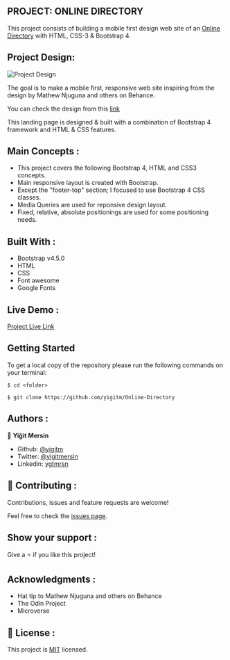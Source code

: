 ## PROJECT: ONLINE DIRECTORY

This project consists of building a mobile first design web site of an [Online Directory](https://raw.githack.com/yigitm/Online-Directory/feature-landing-page/index.html) with HTML, CSS-3 & Bootstrap 4.

## Project Design:

![Project Design](images/responsive-design.svg)

The goal is to make a mobile first, responsive web site inspiring from the design by Mathew Njuguna and others on Behance.

You can check the design from this [link](https://www.behance.net/gallery/25563385/PatashuleKE)

This landing page is designed & built with a combination of Bootstrap 4 framework and HTML & CSS features.

## Main Concepts :

- This project covers the following Bootstrap 4, HTML and CSS3 concepts.
- Main responsive layout is created with Bootstrap.
- Except the "footer-top" section; I focused to use Bootstrap 4 CSS classes.
- Media Queries are used for reponsive design layout.
- Fixed, relative, absolute positionings are used for some positioning needs.

## Built With :

- Bootstrap v4.5.0
- HTML
- CSS
- Font awesome
- Google Fonts

## Live Demo :

[Project Live Link](https://raw.githack.com/yigitm/Online-Directory/feature-landing-page/index.html)

## Getting Started

To get a local copy of the repository please run the following commands on your terminal:

```
$ cd <folder>
```

```
$ git clone https://github.com/yigitm/Online-Directory
```

## Authors :

👤 **Yiğit Mersin**

- Github: [@yigitm](https://github.com/yigitm)
- Twitter: [@yigitmersin](https://twitter.com/ygtmrsn)
- Linkedin: [ygtmrsn](https://www.linkedin.com/in/yigitmersin)

## 🤝 Contributing :

Contributions, issues and feature requests are welcome!

Feel free to check the [issues page](https://github.com/yigitm/Newsweek/issues).

## Show your support :

Give a ⭐️ if you like this project!

## Acknowledgments :

- Hat tip to Mathew Njuguna and others on Behance
- The Odin Project
- Microverse

## 📝 License :

This project is [MIT](https://github.com/yigitm) licensed.
